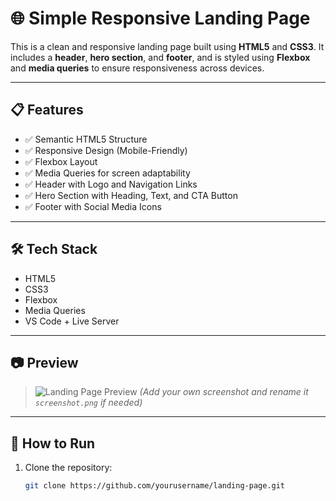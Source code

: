 # 🌐 Simple Responsive Landing Page

This is a clean and responsive landing page built using **HTML5** and **CSS3**. It includes a **header**, **hero section**, and **footer**, and is styled using **Flexbox** and **media queries** to ensure responsiveness across devices.

---

## 📋 Features

- ✅ Semantic HTML5 Structure
- ✅ Responsive Design (Mobile-Friendly)
- ✅ Flexbox Layout
- ✅ Media Queries for screen adaptability
- ✅ Header with Logo and Navigation Links
- ✅ Hero Section with Heading, Text, and CTA Button
- ✅ Footer with Social Media Icons

---

## 🛠 Tech Stack

- HTML5
- CSS3
- Flexbox
- Media Queries
- VS Code + Live Server

---

## 📷 Preview

> ![Landing Page Preview](screenshot.png)
*(Add your own screenshot and rename it `screenshot.png` if needed)*

---

## 🚀 How to Run

1. Clone the repository:
   ```bash
   git clone https://github.com/yourusername/landing-page.git


